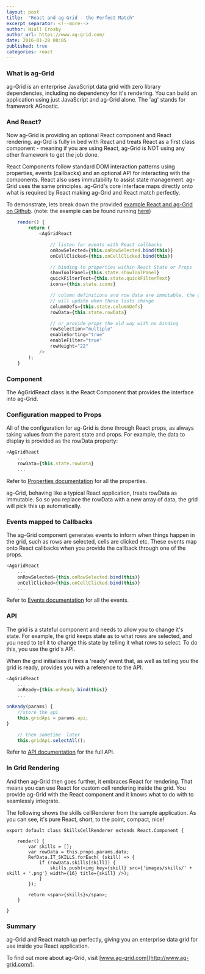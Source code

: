 ```yaml
---
layout: post
title:  "React and ag-Grid - the Perfect Match"
excerpt_separator: <!--more-->
author: Niall Crosby
author_url: https://www.ag-grid.com/
date: 2016-01-28 00:05
published: true
categories: react
---
```



### What is ag-Grid

ag-Grid is an enterprise JavaScript data grid with zero library dependencies, including no dependency for it's rendering. You can build an application using just JavaScript and ag-Grid alone. The 'ag' stands for framework AGnostic.

### And React?

Now ag-Grid is providing an optional React component and React rendering. ag-Grd is fully in bed with React and treats React as a first class component - meaning if you are using React, ag-Grid is NOT using any other framework to get the job done.

React Components follow standard DOM interaction patterns using properties, events (callbacks) and an optional API for interacting with the components. React also uses immutability to assist state management. ag-Grid uses the same principles. ag-Grid's core interface maps directly onto what is required by React making ag-Grid and React match perfectly.

To demonstrate, lets break down the provided
[example React and ag-Grid on Github](https://github.com/ceolter/ag-grid-react-example).
(note: the example can be found running [here](https://www.ag-grid.com/best-react-grid/index.php))

~~~js
    render() {
        return (
            <AgGridReact

                // listen for events with React callbacks
                onRowSelected={this.onRowSelected.bind(this)}
                onCellClicked={this.onCellClicked.bind(this)}

                // binding to properties within React State or Props
                showToolPanel={this.state.showToolPanel}
                quickFilterText={this.state.quickFilterText}
                icons={this.state.icons}

                // column definitions and row data are immutable, the grid
                // will update when these lists change
                columnDefs={this.state.columnDefs}
                rowData={this.state.rowData}

                // or provide props the old way with no binding
                rowSelection="multiple"
                enableSorting="true"
                enableFilter="true"
                rowHeight="22"
            />
        );
    }
~~~

### Component

The AgGridReact class is the React Component that provides the interface into ag-Grid.

### Configuration mapped to Props

All of the configuration for ag-Grid is done through React props, as always taking values
from the parent state and props. For example, the data to display is provided as the
rowData property:

~~~js
<AgGridReact
    ...
    rowData={this.state.rowData}
    ...
~~~

Refer to [Properties documentation](https://www.ag-grid.com/javascript-grid-properties/index.php) for all the properties.

ag-Grid, behaving like a typical React application, treats rowData as immutable. So
so you replace the rowData with a new array of data, the grid will pick this up
automatically.

### Events mapped to Callbacks

The ag-Grid component generates events to inform when things happen in the grid, such
as rows are selected, cells are clicked etc. These events map onto React callbacks
when you provide the callback through one of the props.

~~~js
<AgGridReact
    ...
    onRowSelected={this.onRowSelected.bind(this)}
    onCellClicked={this.onCellClicked.bind(this)}
    ...
~~~

Refer to [Events documentation](https://www.ag-grid.com/javascript-grid-events/index.php) for all the events.

### API

The grid is a stateful component and needs to allow you to change it's state. For example,
the grid keeps state as to what rows are selected, and you need to tell it to change
this state by telling it what rows to select. To do this, you use the grid's API.

When the grid initialises it fires a 'ready' event that, as well as telling you the
grid is ready, provides you with a reference to the API.

~~~js
<AgGridReact
    ...
    onReady={this.onReady.bind(this)}
    ...

onReady(params) {
    //store the api
    this.gridApi = params.api;
}

    // then sometime  later
    this.gridApi.selectAll();
~~~

Refer to [API documentation](https://www.ag-grid.com/angular-grid-api/index.php) for the full API.

### In Grid Rendering

And then ag-Grid then goes further, it embraces React for rendering. That means you can 
use React for custom cell rendering inside the grid. You provide ag-Grid with the React component
and it knows what to do with to seamlessly integrate.

The following shows the skills cellRenderer from the sample application. As you can see,
it's pure React, short, to the point, compact, nice!

~~~jf
export default class SkillsCellRenderer extends React.Component {

    render() {
        var skills = [];
        var rowData = this.props.params.data;
        RefData.IT_SKILLS.forEach( (skill) => {
            if (rowData.skills[skill]) {
                skills.push(<img key={skill} src={'images/skills/' + skill + '.png'} width={16} title={skill} />);
            }
        });

        return <span>{skills}</span>;
    }

}
~~~

### Summary

ag-Grid and React match up perfectly, giving you an enterprise data grid for use inside you React application.

To find out more about ag-Grid, visit [www.ag-grid.com](http://www.ag-grid.com/).
